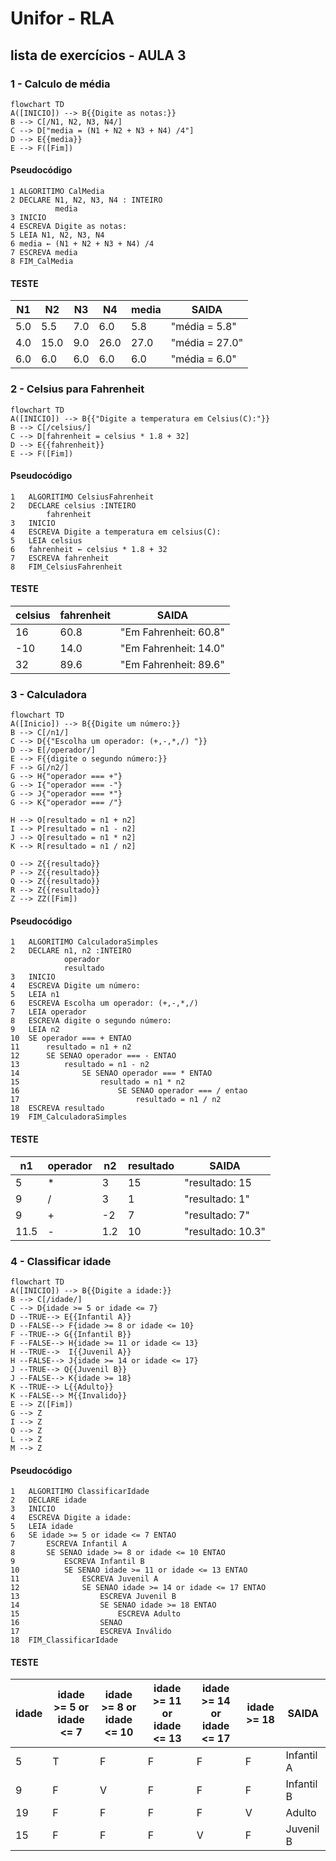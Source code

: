 # Unifor - RLA
## lista de exercícios - AULA 3
### 1 - Calculo de média
```mermaid
flowchart TD
A([INICIO]) --> B{{Digite as notas:}}
B --> C[/N1, N2, N3, N4/]
C --> D["media = (N1 + N2 + N3 + N4) /4"]
D --> E{{media}}
E --> F([Fim])
```  
#### Pseudocódigo
```
1 ALGORITIMO CalMedia
2 DECLARE N1, N2, N3, N4 : INTEIRO
		  media
3 INICIO
4 ESCREVA Digite as notas:
5 LEIA N1, N2, N3, N4
6 media ← (N1 + N2 + N3 + N4) /4
7 ESCREVA media
8 FIM_CalMedia
```
#### TESTE
| N1 | N2 | N3 | N4 | media | SAIDA |
|--- |--- |--- |--- |--- |--- |
|5.0|5.5|7.0|6.0|5.8|"média = 5.8"
|4.0|15.0|9.0|26.0|27.0|"média = 27.0"
|6.0|6.0|6.0|6.0|6.0|"média = 6.0"

### 2 - Celsius para Fahrenheit
```mermaid
flowchart TD
A([INICIO]) --> B{{"Digite a temperatura em Celsius(C):"}}
B --> C[/celsius/]
C --> D[fahrenheit = celsius * 1.8 + 32]
D --> E{{fahrenheit}}
E --> F([Fim])
```
#### Pseudocódigo
```
1	ALGORITIMO CelsiusFahrenheit
2	DECLARE celsius :INTEIRO
		fahrenheit
3   INICIO
4   ESCREVA Digite a temperatura em celsius(C):
5 	LEIA celsius
6 	fahrenheit ← celsius * 1.8 + 32
7 	ESCREVA fahrenheit
8 	FIM_CelsiusFahrenheit
```
#### TESTE
| celsius | fahrenheit | SAIDA | 
|--- |--- |--- |
|16|60.8|"Em Fahrenheit: 60.8"|
|-10|14.0|"Em Fahrenheit: 14.0"|
|32|89.6|"Em Fahrenheit: 89.6"|

### 3 - Calculadora
```mermaid
flowchart TD
A([Inicio]) --> B{{Digite um número:}}
B --> C[/n1/]
C --> D{{"Escolha um operador: (+,-,*,/) "}}
D --> E[/operador/]
E --> F{{digite o segundo número:}}
F --> G[/n2/]
G --> H{"operador === +"}
G --> I{"operador === -"}
G --> J{"operador === *"}
G --> K{"operador === /"}

H --> O[resultado = n1 + n2]
I --> P[resultado = n1 - n2]
J --> Q[resultado = n1 * n2]
K --> R[resultado = n1 / n2]

O --> Z{{resultado}}
P --> Z{{resultado}}
Q --> Z{{resultado}}
R --> Z{{resultado}}
Z --> ZZ([Fim])
```
#### Pseudocódigo
```
1	ALGORITIMO CalculadoraSimples
2	DECLARE n1, n2 :INTEIRO
			operador
			resultado
3   INICIO
4   ESCREVA Digite um número:
5	LEIA n1
6	ESCREVA Escolha um operador: (+,-,*,/)
7 	LEIA operador
8 	ESCREVA digite o segundo número:
9 	LEIA n2 
10 	SE operador === + ENTAO
11		resultado = n1 + n2
12		SE SENAO operador === - ENTAO
13			resultado = n1 - n2
14				SE SENAO operador === * ENTAO
15					resultado = n1 * n2
16 						SE SENAO operador === / entao
17							resultado = n1 / n2
18	ESCREVA resultado
19	FIM_CalculadoraSimples
```
#### TESTE
| n1 | operador | n2 | resultado | SAIDA |
|--- |--- |--- |--- |--- |
|5|*|3|15|"resultado: 15|
|9|/|3|1|"resultado: 1"|
|9|+|-2|7|"resultado: 7"|
|11.5|-|1.2|10|"resultado: 10.3"|

### 4 - Classificar idade
```mermaid
flowchart TD
A([INICIO]) --> B{{Digite a idade:}}
B --> C[/idade/]
C --> D{idade >= 5 or idade <= 7}
D --TRUE--> E{{Infantil A}}
D --FALSE--> F{idade >= 8 or idade <= 10}
F --TRUE--> G{{Infantil B}}
F --FALSE--> H{idade >= 11 or idade <= 13}
H --TRUE-->  I{{Juvenil A}}
H --FALSE--> J{idade >= 14 or idade <= 17}
J --TRUE--> Q{{Juvenil B}}
J --FALSE--> K{idade >= 18}
K --TRUE--> L{{Adulto}}
K --FALSE--> M{{Invalido}}
E --> Z([Fim])
G --> Z
I --> Z
Q --> Z
L --> Z
M --> Z
```
#### Pseudocódigo
```
1	ALGORITIMO ClassificarIdade
2	DECLARE idade
3   INICIO
4   ESCREVA Digite a idade:
5	LEIA idade
6	SE idade >= 5 or idade <= 7 ENTAO
7 		ESCREVA Infantil A
8 		SE SENAO idade >= 8 or idade <= 10 ENTAO
9 			ESCREVA Infantil B
10 			SE SENAO idade >= 11 or idade <= 13 ENTAO
11				ESCREVA Juvenil A
12				SE SENAO idade >= 14 or idade <= 17 ENTAO
13					ESCREVA Juvenil B
14					SE SENAO idade >= 18 ENTAO
15						ESCREVA Adulto
16 					SENAO 
17					ESCREVA Inválido 
18	FIM_ClassificarIdade
```
#### TESTE
| idade | idade >= 5 or idade <= 7 | idade >= 8 or idade <= 10 | idade >= 11 or idade <= 13 | idade >= 14 or idade <= 17 | idade >= 18| SAIDA
|--- |--- |--- |--- |--- |--- |--- |
|5|T|F|F|F|F|Infantil A
|9|F|V|F|F|F|Infantil B
|19|F|F|F|F|V|Adulto
|15|F|F|F|V|F|Juvenil B
